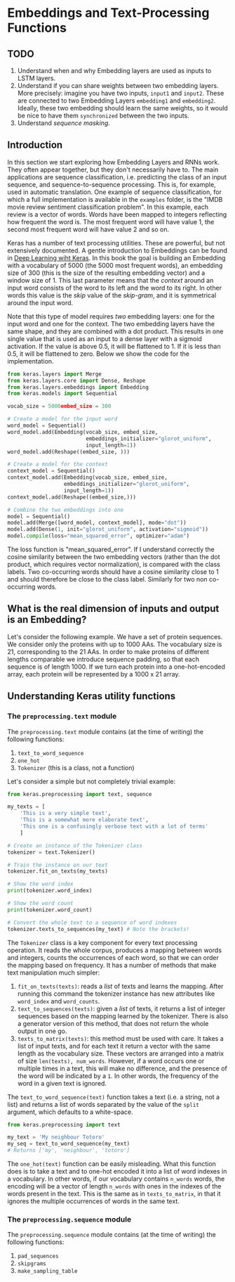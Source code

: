 # Embeddings and Text-Processing Functions

## TODO

1. Understand when and why Embedding layers are used as inputs to LSTM layers.
2. Understand if you can share weights between two embedding layers. More
   precisely: imagine you have two inputs, `input1` and `input2`. These are
   connected to two Embedding Layers `embedding1` and `embedding2`. Ideally,
   these two embedding should learn the same weights, so it would be nice to
   have them `synchronized` between the two inputs.
3. Understand *sequence masking*.

## Introduction

In this section we start exploring how Embedding Layers and RNNs work. They
often appear together, but they don't necessarily have to. The main
applications are sequence classification, i.e. predicting the class of an input
sequence, and sequence-to-sequence processing. This is, for example, used in
automatic translation. One example of sequence classification, for which a full
implementation is available in the `examples` folder, is the "IMDB movie review
sentiment classification problem". In this example, each review is a vector of
words. Words have been mapped to integers reflecting how frequent the word is.
The most frequent word will have value 1, the second most frequent word will
have value 2 and so on.

Keras has a number of text processing utilities. These are powerful, but not
extensively documented. A gentle introduction to Embeddings can be found in
[Deep Learning wiht
Keras](https://www.safaribooksonline.com/library/view/deep-learning-with/9781787128422/a52db3cc-cc09-457f-b704-aac9ec3a001f.xhtml).
In this book the goal is building an Embedding with a vocabulary of 5000 (the
5000 most frequent words), an embedding size of 300 (this is the size of the
resulting embedding vector) and a window size of 1. This last parameter means
that the *context* around an input word consists of the word to its left and
the word to its right. In other words this value is the *skip* value of the
*skip-gram*, and it is symmetrical around the input word.

Note that this type of model requires *two* embedding layers: one for the input
word and one for the context. The two embedding layers have the same shape, and
they are combined with a dot product. This results in one single value that is
used as an input to a dense layer with a sigmoid activation. If the value is
above 0.5, it will be flattened to 1. If it is less than 0.5, it will be
flattened to zero. Below we show the code for the implementation.

```python
from keras.layers import Merge
from keras.layers.core import Dense, Reshape
from keras.layers.embeddings import Embedding
from keras.models import Sequential

vocab_size = 5000embed_size = 300

# Create a model for the input word
word_model = Sequential()
word_model.add(Embedding(vocab_size, embed_size,
                         embeddings_initializer="glorot_uniform",
                         input_length=1))
word_model.add(Reshape((embed_size, )))

# Create a model for the context
context_model = Sequential()
context_model.add(Embedding(vocab_size, embed_size,
                  embeddings_initializer="glorot_uniform",
                  input_length=1))
context_model.add(Reshape((embed_size,)))

# Combine the two embeddings into one
model = Sequential()
model.add(Merge([word_model, context_model], mode="dot"))
model.add(Dense(1, init="glorot_uniform", activation="sigmoid"))
model.compile(loss="mean_squared_error", optimizer="adam")
```

The loss function is "mean_squared_error". If I understand correctly the cosine
similarity between the two embedding vectors (rather than the dot product,
which requires vector normalization), is compared with the class labels. Two
co-occurring words should have a cosine similarity close to 1 and should
therefore be close to the class label. Similarly for two non co-occurring
words.

## What is the real dimension of inputs and output is an Embedding?

Let's consider the following example. We have a set of protein sequences. We
consider only the proteins with up to 1000 AAs. The vocabulary size is 21,
corresponding to the 21 AAs. In order to make proteins of different lengths
comparable we introduce sequence padding, so that each sequence is of length
1000. If we turn each protein into a one-hot-encoded array, each protein will
be represented by a 1000 x 21 array.


## Understanding Keras utility functions

### The `preprocessing.text` module

The `preprocessing.text` module contains (at the time of writing) the following
functions:

1. `text_to_word_sequence`
2. `one_hot`
3. `Tokenizer` (this is a class, not a function)

Let's consider a simple but not completely trivial example:

```python
from keras.preprocessing import text, sequence

my_texts = [
    'This is a very simple text',
    'This is a somewhat more elaborate text',
    'This one is a confusingly verbose text with a lot of terms'
    ]

# Create an instance of the Tokenizer class
tokenizer = text.Tokenizer()

# Train the instance on our text
tokenizer.fit_on_texts(my_texts)

# Show the word index
print(tokenizer.word_index)

# Show the word count
print(tokenizer.word_count)

# Convert the whole text to a sequence of word indexes
tokenizer.texts_to_sequences(my_text) # Note the brackets!
```

The `Tokenizer` class is a key component for every text processing operation.
It reads the whole corpus, produces a mapping between words and integers,
counts the occurrences of each word, so that we can order the mapping based on
frequency. It has a number of methods that make text manipulation much simpler:

1. `fit_on_texts(texts)`: reads a *list* of texts and learns the mapping. After running this command the tokenizer instance has new attributes like `word_index` and `word_counts`.
2. `text_to_sequences(texts)`: given a *list* of texts, it returns a list of
   integer sequences based on the mapping learned by the tokenizer. There is
   also a generator version of this method, that does not return the whole
   output in one go.
3. `texts_to_matrix(texts)`: this method must be used with care. It takes a
   list of input texts, and for each text it return a vector with the same
   length as the vocabulary size. These vectors are arranged into a matrix of
   size `len(texts), num_words`. However, if a word occurs one or multiple times in a text, this will make no difference, and the presence of the word will be indicated by a `1`. In other words, the frequency of the word in a given text is ignored.

The `text_to_word_sequence(text)` function takes a text (i.e. a string, not a
list) and returns a list of words separated by the value of the `split`
argument, which defaults to a white-space.

```python
from keras.preprocessing import text

my_text = 'My neighbour Totoro'
my_seq = text_to_word_sequence(my_text)
# Returns ['my', 'neighbour', 'totoro']
```

The `one_hot(text)` function can be easily misleading. What this function does
is to take a text and to one-hot encoded it into a list of word indexes in a
vocabulary. In other words, if our vocabulary contains `n_words` words, the
encoding will be a vector of length `n_words` with ones in the indexes of the
words present in the text. This is the same as in `texts_to_matrix`, in that it
ignores the multiple occurrences of words in the same text.


### The `preprocessing.sequence` module

The `preprocessing.sequence` module contains (at the time of writing) the
following functions:

1. `pad_sequences`
2. `skipgrams`
3. `make_sampling_table`

